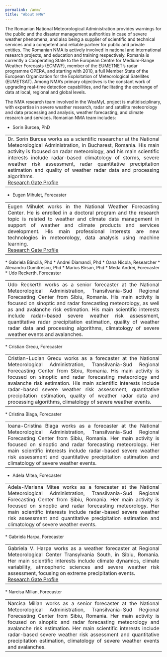 ```yaml
---
permalink: /anm/
title: "About NMA"
---
```



The Romanian National Meteorological Administration provides warnings for the public and the disaster management authorities in case of severe weather phenomena, and also being a supplier of scientific and technical services and a competent and reliable partner for public and private entities. The Romanian NMA is actively involved in national and international research projects, and education and training respectively. Romania is currently a Cooperating State to the European Centre for Medium-Range Weather Forecasts (ECMWF), member of the EUMETNET’s radar programme OPERA, and starting with 2010, a full Member State of the European Organization for the Exploitation of Meteorological Satellites (EUMETSAT). Among NMA’s primary objectives is the constant work of upgrading real-time detection capabilities, and facilitating the exchange of data at local, regional and global levels.

The NMA research team involved in the WeaMyL project is multidisciplinary, with expertise in severe weather research, radar and satellite meteorology and data processing and analysis, weather forecasting, and climate research and services. Romanian NMA team includes:

* Sorin Burcea, PhD
<table>
<tr>
 <td align="justify">Dr. Sorin Burcea works as a scientific researcher at the National Meteorological Administration, in Bucharest, Romania. His main activity is focused on radar meteorology, and his main scientific interests include radar-based climatology of storms, severe weather risk assessment, radar quantitative precipitation estimation and quality of weather radar data and processing algorithms.<br>
<a href="https://www.researchgate.net/profile/Sorin-Burcea"> Research Gate Profile </a>
</td>
</tr>
</table>

* Eugen Mihuleț, Forecaster
<table>
<tr>
 <td align="justify">Eugen Mihulet works in the National Weather Forecasting Center. He is enrolled in a doctoral program and the research topic is related to weather and climate data management in support of weather and climate products and services development. His main professional interests are new technologies in meteorology, data analysis using machine learning.<br>
<a href="https://www.researchgate.net/profile/Eugen-Mihulet"> Research Gate Profile </a>
</td>
</tr>
</table>
* Gabriela Băncilă, Phd
* Andrei Diamandi, Phd
* Oana Nicola, Researcher
* Alexandru Dumitrescu, Phd
* Marius Bîrsan, Phd
* Meda Andrei, Forecaster
* Udo Reckerth, Forecaster
<table>
<tr>
 <td align="justify">Udo Reckerth works as a senior forecaster at the National Meteorological Administration, Transilvania-Sud Regional Forecasting Center from Sibiu, Romania. His main activity is focused on sinoptic and radar forecasting meteorology, as well as and avalanche risk estimation. His main scientific interests include radar-based severe weather risk assessment, quantitative radar precipitation estimation, quality of weather radar data and processing algorithms, climatology of severe weather events and avalanches.<br>
</td>
</tr>
</table>
* Cristian Grecu, Forecaster
<table>
<tr>
 <td align="justify">Cristian-Lucian Grecu works as a forecaster at the National Meteorological Administration, Transilvania-Sud Regional Forecasting Center from Sibiu, Romania. His main activity is focused on sinoptic and radar forecasting meteorology and avalanche risk estimation. His main scientific interests include radar-based severe weather risk assessment, quantitative precipitation estimation, quality of weather radar data and processing algorithms, climatology of severe weather events.<br>
</td>
</tr>
</table>
* Cristina Blaga, Forecaster
<table>
<tr>
 <td align="justify">Ioana-Cristina Blaga works as a forecaster at the National Meteorological Administration, Transilvania-Sud Regional Forecasting Center from Sibiu, Romania. Her main activity is focused on sinoptic and radar forecasting meteorology. Her main scientific interests include radar-based severe weather risk assessment and quantitative precipitation estimation and climatology of severe weather events.<br>
</td>
</tr>
</table>

* Adela Mitea, Forecaster
<table>
<tr>
 <td align="justify">Adela-Mariana Mitea works as a forecaster at the National Meteorological Administration, Transilvania-Sud Regional Forecasting Center from Sibiu, Romania. Her main activity is focused on sinoptic and radar forecasting meteorology. Her main scientific interests include radar-based severe weather risk assessment and quantitative precipitation estimation and climatology of severe weather events.<br>
</td>
</tr>
</table>
* Gabriela Harpa, Forecaster
<table>
<tr>
 <td align="justify">Gabriela V. Harpa works as a weather forecaster at Regional Meteorological Center Transylvania South, in Sibiu, Romania. Her main scientific interests include climate dynamics, climate variability, atmospheric sciences and severe weather risk assessment, focusing on extreme precipitation events.<br>
<a href="https://www.researchgate.net/profile/Gabriela-Harpa-2"> Research Gate Profile </a>
</td>
</tr>
</table>
* Narcisa Milian, Forecaster
<table>
<tr>
 <td align="justify">Narcisa Milian works as a senior forecaster at the National Meteorological Administration, Transilvania-Sud Regional Forecasting Center from Sibiu, Romania. Her main activity is focused on sinoptic and radar forecasting meteorology and avalanche risk estimation. Her main scientific interests include radar-based severe weather  risk assessment and quantitative precipitation estimation, climatology of severe weather events and avalanches.
<br>
</td>
</tr>
</table>
